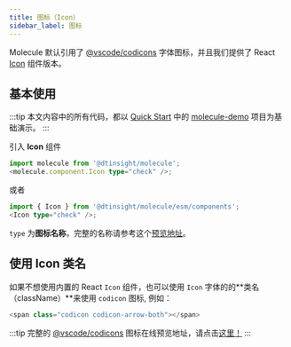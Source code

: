 ```yaml
---
title: 图标（Icon）
sidebar_label: 图标
---
```


Molecule 默认引用了 [@vscode/codicons](https://microsoft.github.io/vscode-codicons/dist/codicon.html) 字体图标，并且我们提供了
React [Icon](/docs/api/namespaces/molecule.component#icon) 组件版本。

## 基本使用

:::tip
本文内容中的所有代码，都以 [Quick Start](../quick-start) 中的 [molecule-demo](https://github.com/DTStack/molecule-examples/tree/main/packages/molecule-demo) 项目为基础演示。
:::

引入 **Icon** 组件

```ts
import molecule from '@dtinsight/molecule';
<molecule.component.Icon type="check" />;
```

或者

```ts
import { Icon } from '@dtinsight/molecule/esm/components';
<Icon type="check" />;
```

`type` 为**图标名称**，完整的名称请参考这个[预览地址](https://microsoft.github.io/vscode-codicons/dist/codicon.html)。

## 使用 Icon 类名

如果不想使用内置的 React `Icon` 组件，也可以使用 `Icon` 字体的的**类名（className）**来使用 `codicon` 图标, 例如：

```ts
<span class="codicon codicon-arrow-both"></span>
```

:::tip
完整的 [@vscode/codicons][codicon-url] 图标在线预览地址，请点击[这里！][codicon-url]
:::

[codicon-url]: https://microsoft.github.io/vscode-codicons/dist/codicon.html
